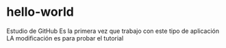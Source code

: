 # hello-world
Estudio de GitHub
Es la primera vez que trabajo con este tipo de aplicación
LA modificación es para probar el tutorial
